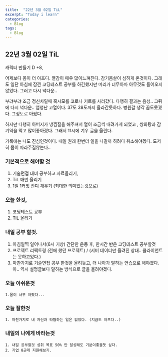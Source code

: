 ```yaml
---
title:  "22년 3월 02일 TiL"
excerpt: "Today i learn"
categories:
  - Blog
tags:
  - Blog
---
```


## 22년 3월 02일 TiL

캐릭터 만들기 D +8,

어제보다 몸이 더 아프다. 열감이 매우 많이느껴진다. 감기몸살이 심하게 온것이다. 그래도 일단 아침에 잠깐 코딩테스트 공부를 하긴했지만 머리가 너무아파 아무것도 들어오지 않았다. 그러고 다시 넉다운..

부랴부랴 조금 정신차릴때 혹시모를 코로나 키트를 사러갔다. 다행히 결과는 음성.. 그뒤에 다시 넉다운.. 엄청난 고열이다. 37도 38도까지 올라간듯하다.  병원갈 생각 꿈도못꿨다. 그정도로 아팠다. 

하지만 다행히 아버지가 냉찜질을 해주셔서 열이 조금씩 내려가게 되었고 , 쌍화탕과 감기약을 먹고 많이좋아졌다. 그래서 11시에 겨우 글을 올린다. 

기록에는 나도 진심인것이다.  내일 원래 한번더 일을 나갈까 하려다 취소해야겠다. 도저히 몸이 따라주질않는다.. 

### 기본적으로 해야할 것

1. 기술면접 대비 공부하고 자료올리기, 
2. TiL 매번 올리기
3. 1일 1커밋 잔디 채우기 (최대한 의미있는것으로)

### 오늘 한것,

1. 코딩테스트 공부
2. TiL 올리기

### 내일 공부 할것.

1. 아침일찍 일어나서(6시 기상) 간단한 운동 후, 한시간 반은 코딩테스트 공부할것
2. 프로젝트 리팩토링 (전에 했던 프로젝트)  / (서버 데이터만 올려진 상태.. 클라이언트는 못하고있다.)
3. 마찬가지로 기술면접 공부 한것을 올려놓고, 더 나아가 말하는 연습으로 해야겠다. 아.. 역시 설명글보다 말하는 방식으로 글을 올려야겠다.


### 오늘 아쉬운것

	1.몸이 너무 아팠다... 

### 오늘 잘한것 

	1. 마찬가지로 내 자신과 타협하는 일은 없었다. (지금도 아프다..)

### 내일의 나에게 바라는것

	1. 내일 공부할것 성취 목표 50% 만 달성해도 기분이좋을듯 싶다.
	2. 기업 8군데 지원해보기. 
